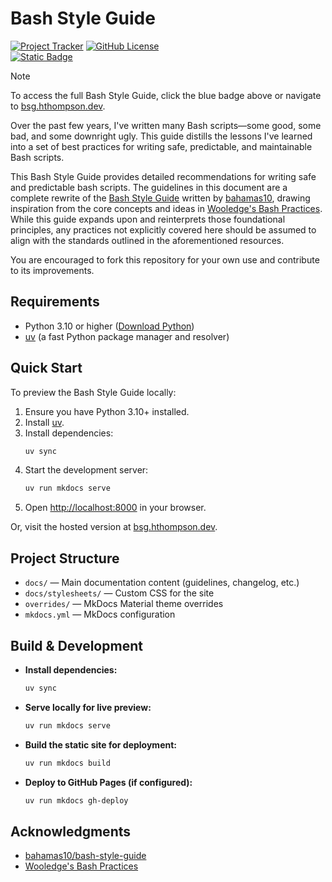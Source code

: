 # Bash Style Guide

[![Project Tracker](https://img.shields.io/badge/repo%20status-Project%20Tracker-lightgrey)](https://hthompson.dev/project-tracker#project-255784006)
[![GitHub License](https://img.shields.io/github/license/StrangeRanger/HThompson)](LICENSE)
<br />
[![Static Badge](https://img.shields.io/badge/Click%20to%20access%20Bash%20Style%20Guide-blue)](https://bsg.hthompson.dev)

> [!NOTE]
> To access the full Bash Style Guide, click the blue badge above or navigate to [bsg.hthompson.dev](https://bsg.hthompson.dev).

Over the past few years, I've written many Bash scripts—some good, some bad, and some downright ugly. This guide distills the lessons I've learned into a set of best practices for writing safe, predictable, and maintainable Bash scripts.

This Bash Style Guide provides detailed recommendations for writing safe and predictable bash scripts. The guidelines in this document are a complete rewrite of the [Bash Style Guide](https://github.com/bahamas10/bash-style-guide) written by [bahamas10](https://github.com/bahamas10), drawing inspiration from the core concepts and ideas in [Wooledge's Bash Practices](http://mywiki.wooledge.org/BashGuide/Practices). While this guide expands upon and reinterprets those foundational principles, any practices not explicitly covered here should be assumed to align with the standards outlined in the aforementioned resources.

You are encouraged to fork this repository for your own use and contribute to its improvements.

## Requirements

- Python 3.10 or higher ([Download Python](https://www.python.org/downloads/))
- [uv](https://github.com/astral-sh/uv#installation) (a fast Python package manager and resolver)

## Quick Start

To preview the Bash Style Guide locally:

1. Ensure you have Python 3.10+ installed.
2. Install [uv](https://github.com/astral-sh/uv#installation).
3. Install dependencies:
   ```bash
   uv sync
   ```
4. Start the development server:
   ```bash
   uv run mkdocs serve
   ```
5. Open [http://localhost:8000](http://localhost:8000) in your browser.

Or, visit the hosted version at [bsg.hthompson.dev](https://bsg.hthompson.dev).

## Project Structure

- `docs/` — Main documentation content (guidelines, changelog, etc.)
- `docs/stylesheets/` — Custom CSS for the site
- `overrides/` — MkDocs Material theme overrides
- `mkdocs.yml` — MkDocs configuration

## Build & Development

- **Install dependencies:**
  ```bash
  uv sync
  ```
- **Serve locally for live preview:**
  ```bash
  uv run mkdocs serve
  ```
- **Build the static site for deployment:**
  ```bash
  uv run mkdocs build
  ```
- **Deploy to GitHub Pages (if configured):**
  ```bash
  uv run mkdocs gh-deploy
  ```

## Acknowledgments

- [bahamas10/bash-style-guide](https://github.com/bahamas10/bash-style-guide)
- [Wooledge's Bash Practices](http://mywiki.wooledge.org/BashGuide/Practices)
